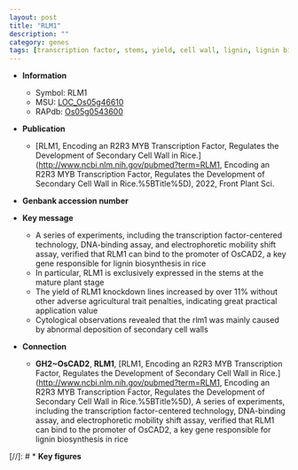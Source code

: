 ```yaml
---
layout: post
title: "RLM1"
description: ""
category: genes
tags: [transcription factor, stems, yield, cell wall, lignin, lignin biosynthesis, secondary cell wall]
---
```


* **Information**  
    + Symbol: RLM1  
    + MSU: [LOC_Os05g46610](http://rice.uga.edu/cgi-bin/ORF_infopage.cgi?orf=LOC_Os05g46610)  
    + RAPdb: [Os05g0543600](https://rapdb.dna.affrc.go.jp/locus/?name=Os05g0543600)  

* **Publication**  
    + [RLM1, Encoding an R2R3 MYB Transcription Factor, Regulates the Development of Secondary Cell Wall in Rice.](http://www.ncbi.nlm.nih.gov/pubmed?term=RLM1, Encoding an R2R3 MYB Transcription Factor, Regulates the Development of Secondary Cell Wall in Rice.%5BTitle%5D), 2022, Front Plant Sci.

* **Genbank accession number**  

* **Key message**  
    + A series of experiments, including the transcription factor-centered technology, DNA-binding assay, and electrophoretic mobility shift assay, verified that RLM1 can bind to the promoter of OsCAD2, a key gene responsible for lignin biosynthesis in rice
    + In particular, RLM1 is exclusively expressed in the stems at the mature plant stage
    + The yield of RLM1 knockdown lines increased by over 11% without other adverse agricultural trait penalties, indicating great practical application value
    + Cytological observations revealed that the rlm1 was mainly caused by abnormal deposition of secondary cell walls

* **Connection**  
    + __GH2~OsCAD2__, __RLM1__, [RLM1, Encoding an R2R3 MYB Transcription Factor, Regulates the Development of Secondary Cell Wall in Rice.](http://www.ncbi.nlm.nih.gov/pubmed?term=RLM1, Encoding an R2R3 MYB Transcription Factor, Regulates the Development of Secondary Cell Wall in Rice.%5BTitle%5D),  A series of experiments, including the transcription factor-centered technology, DNA-binding assay, and electrophoretic mobility shift assay, verified that RLM1 can bind to the promoter of OsCAD2, a key gene responsible for lignin biosynthesis in rice

[//]: # * **Key figures**  


